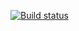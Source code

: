 [![Build status](https://ci.appveyor.com/api/projects/status/l4u0jn1h0wl2kr75?svg=true)](https://ci.appveyor.com/project/ns-morozova/organization-testing)